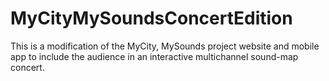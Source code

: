 # MyCityMySoundsConcertEdition
This is a modification of the MyCity, MySounds project website and mobile app to include the audience in an interactive multichannel sound-map concert.
